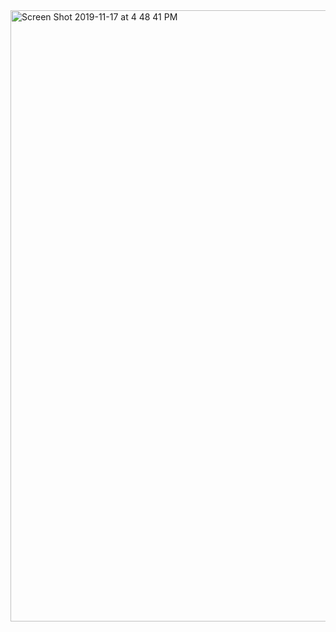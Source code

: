 <img width="978" alt="Screen Shot 2019-11-17 at 4 48 41 PM" src="https://user-images.githubusercontent.com/18750950/69090288-1d60e080-0a49-11ea-8d61-465043912ad3.png">
